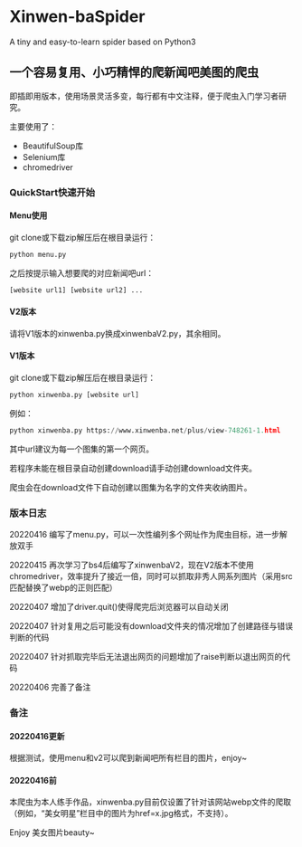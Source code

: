 # Xinwen-baSpider
A tiny and easy-to-learn spider based on Python3

## 一个容易复用、小巧精悍的爬新闻吧美图的爬虫

即插即用版本，使用场景灵活多变，每行都有中文注释，便于爬虫入门学习者研究。

主要使用了：

* BeautifulSoup库
* Selenium库
* chromedriver

### QuickStart快速开始

#### Menu使用

git clone或下载zip解压后在根目录运行：

```python
python menu.py 
```

之后按提示输入想要爬的对应新闻吧url：

```python
[website url1] [website url2] ...
```

#### V2版本

请将V1版本的xinwenba.py换成xinwenbaV2.py，其余相同。

#### V1版本

git clone或下载zip解压后在根目录运行：

```python
python xinwenba.py [website url]
```

例如：

```python
python xinwenba.py https://www.xinwenba.net/plus/view-748261-1.html 
```

其中url建议为每一个图集的第一个网页。

若程序未能在根目录自动创建download请手动创建download文件夹。

爬虫会在download文件下自动创建以图集为名字的文件夹收纳图片。

### 版本日志

20220416 编写了menu.py，可以一次性编列多个网址作为爬虫目标，进一步解放双手

20220415 再次学习了bs4后编写了xinwenbaV2，现在V2版本不使用chromedriver，效率提升了接近一倍，同时可以抓取非秀人网系列图片（采用src匹配替换了webp的正则匹配）

20220407 增加了driver.quit()使得爬完后浏览器可以自动关闭

20220407 针对复用之后可能没有download文件夹的情况增加了创建路径与错误判断的代码

20220407 针对抓取完毕后无法退出网页的问题增加了raise判断以退出网页的代码

20220406 完善了备注

### 备注

#### 20220416更新

根据测试，使用menu和v2可以爬到新闻吧所有栏目的图片，enjoy~

#### 20220416前

本爬虫为本人练手作品，xinwenba.py目前仅设置了针对该网站webp文件的爬取（例如，“美女明星”栏目中的图片为href=x.jpg格式，不支持）。

Enjoy 美女图片beauty~
